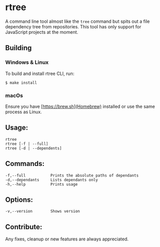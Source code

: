 # rtree
A command line tool almost like the `tree` command but spits out a file dependency tree from repositories. This tool has only support for JavaScript projects at the moment.


## Building 

### Windows & Linux  

To build and install rtree CLI, run:
```
$ make install 
```

### macOs 

Ensure you have [https://brew.sh](Homebrew) installed or use the same process as Linux. 

## Usage:
    rtree
    rtree [-f | --full]
    rtree [-d | --dependents]
## Commands:
    -f,--full           Prints the absolute paths of dependants
    -d,--dependants     Lists dependants only 
    -h,--help           Prints usage 
## Options:
    -v,--version        Shows version 


## Contribute:
Any fixes, cleanup or new features are always appreciated.



